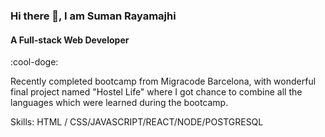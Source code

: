 ### Hi there 👋, I am Suman Rayamajhi
#### A Full-stack Web Developer 
:cool-doge:

Recently completed bootcamp from Migracode Barcelona, with wonderful final project named "Hostel Life" where I got chance to combine all the languages which were learned during the bootcamp.
 

Skills: HTML / CSS/JAVASCRIPT/REACT/NODE/POSTGRESQL








